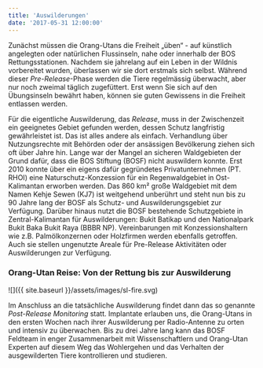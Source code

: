 ```yaml
---
title: 'Auswilderungen'
date: '2017-05-31 12:00:00'
---
```

Zunächst müssen die Orang-Utans die Freiheit „üben“ - auf künstlich angelegten oder natürlichen Flussinseln, nahe oder innerhalb der BOS Rettungsstationen. Nachdem sie jahrelang auf ein Leben in der Wildnis vorbereitet wurden, überlassen wir sie dort erstmals sich selbst. Während dieser _Pre-Release_-Phase werden die Tiere regelmässig überwacht, aber nur noch zweimal täglich zugefüttert. Erst wenn Sie sich auf den Übungsinseln bewährt haben, können sie guten Gewissens in die Freiheit entlassen werden.

Für die eigentliche Auswilderung, das _Release_, muss in der Zwischenzeit ein geeignetes Gebiet gefunden werden, dessen Schutz langfristig gewährleistet ist. Das ist alles andere als einfach. Verhandlung über Nutzungsrechte mit Behörden oder der ansässigen Bevölkerung ziehen sich oft über Jahre hin. Lange war der Mangel an sicheren Waldgebieten der Grund dafür, dass die BOS Stiftung (BOSF) nicht auswildern konnte. Erst 2010 konnte über ein eigens dafür gegründetes Privatunternehmen (PT. RHOI) eine Naturschutz-Konzession für ein Regenwaldgebiet in Ost-Kalimantan erworben werden. Das 860 km² große Waldgebiet mit dem Namen Kehje Sewen (KJ7) ist weitgehend unberührt und steht nun bis zu 90 Jahre lang der BOSF als Schutz- und Auswilderungsgebiet zur Verfügung. Darüber hinaus nutzt die BOSF bestehende Schutzgebiete in Zentral-Kalimantan für Auswilderungen: Bukit Batikap und den Nationalpark Bukit Baka Bukit Raya (BBBR NP). Vereinbarungen mit Konzessionshaltern wie z.B. Palmölkonzernen oder Holzfirmen werden ebenfalls getroffen. Auch sie stellen ungenutzte Areale für Pre-Release Aktivitäten oder Auswilderungen zur Verfügung.

### Orang-Utan Reise: Von der Rettung bis zur Auswilderung

![]({{ site.baseurl }}/assets/images/sl-fire.svg)

Im Anschluss an die tatsächliche Auswilderung findet dann das so genannte _Post-Release Monitoring_ statt. Implantate erlauben uns, die Orang-Utans in den ersten Wochen nach ihrer Auswilderung per Radio-Antenne zu orten und intensiv zu überwachen. Bis zu drei Jahre lang kann das BOSF Feldteam in enger Zusammenarbeit mit Wissenschaftlern und Orang-Utan Experten auf diesem Weg das Wohlergehen und das Verhalten der ausgewilderten Tiere kontrollieren und studieren.
